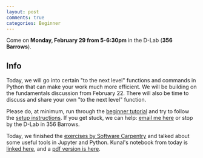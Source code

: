 ```yaml
---
layout: post
comments: true
categories: Beginner
---
```


Come on **Monday, February 29 from 5-6:30pm** in the D-Lab (**356 Barrows**).

## Info
Today, we will go into certain &#34;to the next level&#34; functions and commands in Python that can make your work much more efficient. We will be building on the fundamentals discussion from February 22. There will also be time to discuss and share your own &#34;to the next level&#34; function.

Please do, at minimum, run through the [beginner tutorial](http://try-python.appspot.com) and try to follow the [setup instructions](http://python.berkeley.edu/learn/#set-up-your-computer). If you get stuck, we can help: [email me here](mailto:marwahaha@berkeley.edu) or stop by the D-Lab in 356 Barrows.


Today, we finished the [exercises by Software Carpentry](https://bids.github.io/2016-01-14-berkeley/python/00-python-intro.ipynb) and talked about some useful tools in Jupyter and Python. Kunal's notebook from today is [linked here](../to-the-next-level-2-29-16.ipynb), and a [pdf version is here](../to-the-next-level-2-29-16.pdf).

